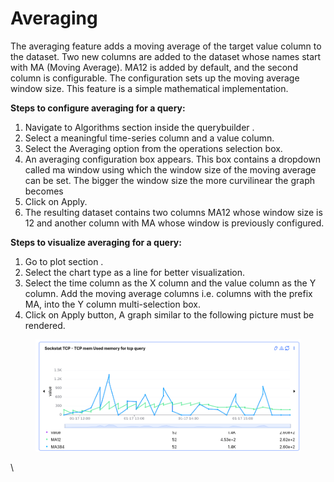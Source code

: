 # Averaging

The averaging feature adds a moving average of the target value column to the dataset. Two new columns are added to the dataset whose names start with MA (Moving Average). MA12 is added by default, and the second column is configurable. The configuration sets up the moving average window size. This feature is a simple mathematical implementation.

**Steps to configure averaging for a query:**

1. Navigate to Algorithms section inside the querybuilder .
2. Select a meaningful time-series column and a value column.
3. Select the Averaging option from the operations selection box.
4. An averaging configuration box appears. This box contains a dropdown called ma window using which the window size of the moving average can be set. The bigger the window size the more curvilinear the graph becomes
5. Click on Apply.
6. The resulting dataset contains two columns MA12 whose window size is 12 and another column with MA whose window is previously configured.

**Steps to visualize averaging for a query:**



1. Go to plot section .
2. Select the chart type as a line for better visualization.
3. Select the time column as the X column and the value column as the Y column. Add the moving average columns i.e. columns with the prefix MA, into the Y column multi-selection box.&#x20;
4. Click on Apply  button, A graph similar to the following picture must be rendered.



<figure><img src="../../../.gitbook/assets/image (536).png" alt=""><figcaption></figcaption></figure>

\
